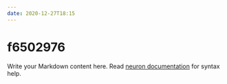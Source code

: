 ```yaml
---
date: 2020-12-27T18:15
---
```


# f6502976

Write your Markdown content here. Read [neuron documentation](https://neuron.zettel.page/2011404.html) for syntax help.

